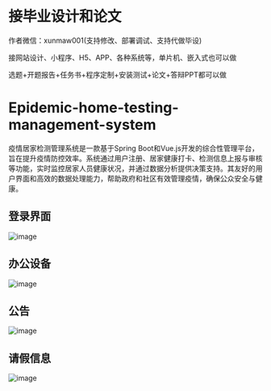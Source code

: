 # 接毕业设计和论文
作者微信：xunmaw001(支持修改、部署调试、支持代做毕设)

接网站设计、小程序、H5、APP、各种系统等，单片机、嵌入式也可以做

选题+开题报告+任务书+程序定制+安装测试+论文+答辩PPT都可以做
# Epidemic-home-testing-management-system
疫情居家检测管理系统是一款基于Spring Boot和Vue.js开发的综合性管理平台，旨在提升疫情防控效率。系统通过用户注册、居家健康打卡、检测信息上报与审核等功能，实时监控居家人员健康状况，并通过数据分析提供决策支持。其友好的用户界面和高效的数据处理能力，帮助政府和社区有效管理疫情，确保公众安全与健康。
## 登录界面
![image](https://github.com/user-attachments/assets/c6dd0330-0012-449f-8aed-b64923a5a76b)
## 办公设备
![image](https://github.com/user-attachments/assets/caad5234-8fe7-449e-9be2-ae9010e48d9d)
## 公告
![image](https://github.com/user-attachments/assets/adfce9b1-ed77-4d1b-9d93-025560af9095)
## 请假信息
![image](https://github.com/user-attachments/assets/e79bda2b-6538-4d44-90fd-619ed40bc2fd)
